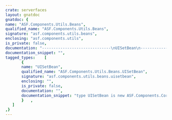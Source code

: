 ```yaml
---
crate: serverfaces
layout: gnatdoc
gnatdoc: {
name: "ASF.Components.Utils.Beans",
qualified_name: "ASF.Components.Utils.Beans",
signature: "asf.components.utils.beans",
enclosing: "asf.components.utils",
is_private: false,
documentation: "------------------------------\nUISetBean\n------------------------------\nThe <b>UISetBean</b> component is a helper bean used to evaluate an EL expression\nand save the result in another bean or variable.",
documentation_snippet: "",
tagged_types:    [
       {
       name: "UISetBean",
       qualified_name: "ASF.Components.Utils.Beans.UISetBean",
       signature: "asf.components.utils.beans.uisetbean",
       enclosing: "",
       is_private: false,
       documentation: "",
       documentation_snippet: "type UISetBean is new ASF.Components.Core.UILeaf with null record;",
       }   ,
   ]
,}
---
```

